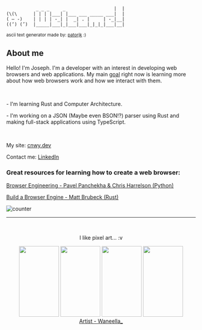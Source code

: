 ```                                      __ 
           _ _ _     _                  |  |                           
(\(\      | | | |___| |___ ___ _____ ___|  |                       
( – -)    | | | | -_| |  _| . |     | -_|__|
((‘) (’)  |_____|___|_|___|___|_|_|_|___|__|
```
<sup>ascii text generator made by: <a href="https://patorjk.com">patorjk</a> :)</sup>

<div>
    <h2>About me</h2>
    <p>Hello! I'm Joseph. I'm a developer with an interest in developing web browsers and web applications. My main <a href="https://www.youtube.com/watch?v=NOPIobI_0B8">goal</a> right now is learning more about how web browsers work and how we interact with them.</p>
    <br>
    <p>- I'm learning Rust and Computer Architecture.</p>
    <p>- I'm working on a JSON (Maybe even BSON!?) parser using Rust and making full-stack applications using TypeScript.</p>
    <br>
    <p>My site: <a href="https://cnwy.dev">cnwy.dev</a></p>
    <p>Contact me: <a href="https://www.linkedin.com/in/joseph-e-conway/">LinkedIn</a></p>
    <h3>Great resources for learning how to create a web browser:</h3>
    <p><a href="https://browser.engineering/">Browser Engineering - Pavel Panchekha & Chris Harrelson (Python)</a></p>
    <p><a href="https://limpet.net/mbrubeck/2014/08/08/toy-layout-engine-1.html">Build a Browser Engine - Matt Brubeck (Rust)</a></p>
           
![counter](https://en44yevwakjkb4c.m.pipedream.net)
    <hr> 
    <br>
    <div align="center">
        <p>I like pixel art... :v</p>
        <div align="top">
            <img width="106" height="188" src="https://i.pinimg.com/originals/91/35/aa/9135aa58e32746cd22419339c68f2bdd.gif">
            <img width="106" height="188" src="https://i.pinimg.com/originals/de/ae/cb/deaecb99387868f9f5acc2e113b36308.gif">
            <img width="106" height="188" src="https://i.pinimg.com/originals/71/05/83/710583faccd12475be2a922906ddd356.gif">
            <img width="106" height="188" src="https://i.pinimg.com/originals/06/aa/a6/06aaa62868d275bde9d847db72e525bf.gif">
        </div>
        <a href="https://www.waneella.com/">Artist - Waneella_</a>
</div>
